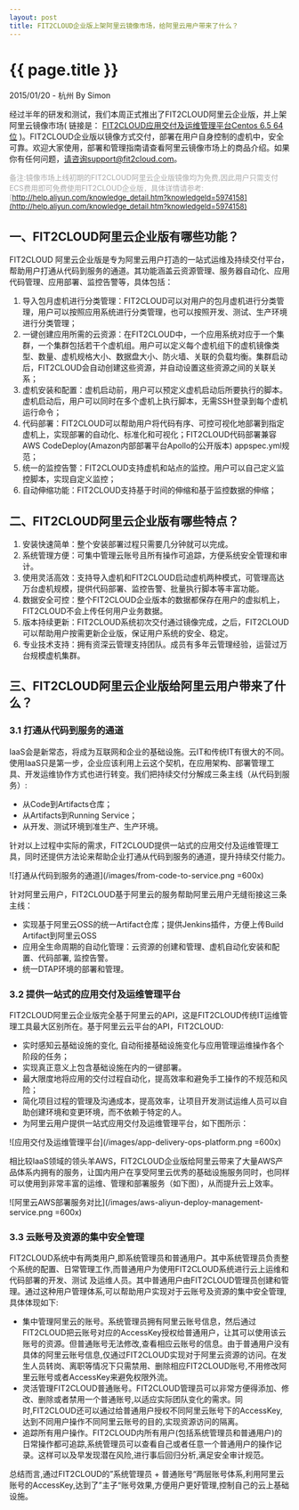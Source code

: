 ```yaml
---
layout: post
title: FIT2CLOUD企业版上架阿里云镜像市场，给阿里云用户带来了什么？
---
```


{{ page.title }}
================

<p class="meta">2015/01/20 - 杭州 By Simon</p>

经过半年的研发和测试，我们本周正式推出了FIT2CLOUD阿里云企业版，并上架阿里云镜像市场( 链接是： [FIT2CLOUD应用交付及运维管理平台Centos 6.5 64位](http://market.aliyun.com/imageproduct/15-123826001-jxsc000119.html) )。FIT2CLOUD企业版以镜像方式交付，部署在用户自身控制的虚机中，安全可靠。欢迎大家使用，部署和管理指南请查看阿里云镜像市场上的商品介绍。如果你有任何问题，请咨询support@fit2cloud.com。

<font color="#aaa" size="2">备注:镜像市场上线初期的FIT2CLOUD阿里云企业版镜像均为免费,因此用户只需支付ECS费用即可免费使用FIT2CLOUD企业版，具体详情请参考:​ [http://help.aliyun.com/knowledge_detail.htm?knowledgeId=5974158](http://help.aliyun.com/knowledge_detail.htm?knowledgeId=5974158)</font>

<h2>一、FIT2CLOUD阿里云企业版有哪些功能？</h2>

FIT2CLOUD 阿里云企业版是专为阿里云用户打造的一站式运维及持续交付平台，帮助用户打通从代码到服务的通道。其功能涵盖云资源管理、服务器自动化、应用代码管理、应用部署、监控告警等，具体包括：

 1. 导入包月虚机进行分类管理：FIT2CLOUD可以对用户的包月虚机进行分类管理，用户可以按照应用系统进行分类管理，也可以按照开发、测试、生产环境进行分类管理；
 2. 一键创建应用所需的云资源：在FIT2CLOUD中，一个应用系统对应于一个集群，一个集群包括若干个虚机组。用户可以定义每个虚机组下的虚机镜像类型、数量、虚机规格大小、数据盘大小、防火墙、关联的负载均衡。集群启动后，FIT2CLOUD会自动创建这些资源，并自动设置这些资源之间的关联关系；
 3. 虚机安装和配置：虚机启动前，用户可以预定义虚机启动后所要执行的脚本。虚机启动后，用户可以同时在多个虚机上执行脚本，无需SSH登录到每个虚机运行命令；
 4. 代码部署：FIT2CLOUD可以帮助用户将代码有序、可控可视化地部署到指定虚机上，实现部署的自动化、标准化和可视化；FIT2CLOUD代码部署兼容AWS CodeDeploy(Amazon内部部署平台Apollo的公开版本) appspec.yml规范；
 5. 统一的监控告警：FIT2CLOUD支持虚机和站点的监控。用户可以自己定义监控脚本，实现自定义监控；
 6. 自动伸缩功能：FIT2CLOUD支持基于时间的伸缩和基于监控数据的伸缩；

<h2>二、FIT2CLOUD阿里云企业版有哪些特点？</h2>

 1. 安装快速简单：整个安装部署过程只需要几分钟就可以完成。
 2. 系统管理方便：可集中管理云账号且所有操作可追踪，方便系统安全管理和审计。
 3. 使用灵活高效：支持导入虚机和FIT2CLOUD启动虚机两种模式，可管理高达万台虚机规模，提供代码部署、监控告警、批量执行脚本等丰富功能。
 4. 数据安全可控：整个FIT2CLOUD企业版本的数据都保存在用户的虚拟机上，FIT2CLOUD不会上传任何用户业务数据。
 5. 版本持续更新：FIT2CLOUD系统初次交付通过镜像完成，之后，FIT2CLOUD可以帮助用户按需更新企业版，保证用户系统的安全、稳定。
 6. 专业技术支持：拥有资深云管理支持团队。成员有多年云管理经验，运营过万台规模虚机集群。

<h2>三、FIT2CLOUD阿里云企业版给阿里云用户带来了什么？</h2>

<h3>3.1 打通从代码到服务的通道</h3>

IaaS会是新常态，将成为互联网和企业的基础设施。云IT和传统IT有很大的不同。 使用IaaS只是第一步，企业应该利用上云这个契机，在应用架构、部署管理工具、开发运维协作方式也进行转变。我们把持续交付分解成三条主线（从代码到服务）:
 
 * 从Code到Artifacts仓库；
 * 从Artifacts到Running Service；
 * 从开发、测试环境到准生产、生产环境。

针对以上过程中实际的需求，FIT2CLOUD提供一站式的应用交付及运维管理工具，同时还提供方法论来帮助企业打通从代码到服务的通道，提升持续交付能力。

![打通从代码到服务的通道](/images/from-code-to-service.png =600x)

针对阿里云用户，FIT2CLOUD基于阿里云的服务帮助阿里云用户无缝衔接这三条主线：

 * 实现基于阿里云OSS的统一Artifact仓库；提供Jenkins插件，方便上传Build Artifact到阿里云OSS
 * 应用全生命周期的自动化管理：云资源的创建和管理、虚机自动化安装和配置、代码部署, 监控告警。
 * 统一DTAP环境的部署和管理。

<h3>3.2 提供一站式的应用交付及运维管理平台</h3>

FIT2CLOUD阿里云企业版完全基于阿里云的API，这是FIT2CLOUD传统IT运维管理工具最大区别所在。基于阿里云云平台的API，FIT2CLOUD:

 * 实时感知云基础设施的变化, 自动衔接基础设施变化与应用管理运维操作各个阶段的任务；
 * 实现真正意义上包含基础设施在内的一键部署。
 * 最大限度地将应用的交付过程自动化，提高效率和避免手工操作的不规范和风险；
 * 简化项目过程的管理及沟通成本，提高效率，让项目开发测试运维人员可以自助创建环境和变更环境，而不依赖于特定的人。
 * 为阿里云用户提供一站式应用交付及运维管理平台，如下图所示：
 
 ![应用交付及运维管理平台](/images/app-delivery-ops-platform.png =600x)

相比较IaaS领域的领头羊AWS，FIT2CLOUD企业版给阿里云带来了大量AWS产品体系内拥有的服务，让国内用户在享受阿里云优秀的基础设施服务同时，也同样可以使用到非常丰富的运维、管理和部署服务（如下图），从而提升云上效率。

![阿里云AWS部署服务对比](/images/aws-aliyun-deploy-management-service.png =600x)

<h3>3.3 云账号及资源的集中安全管理</h3>

FIT2CLOUD系统中有两类用户,即系统管理员和普通用户。其中系统管理员负责整个系统的配置、日常管理工作,而普通用户为使用FIT2CLOUD系统进行云上运维和代码部署的开发、测试
及运维人员。其中普通用户由FIT2CLOUD管理员创建和管理。通过这种用户管理体系,可以帮助用户实现对于云账号及资源的集中安全管理,具体体现如下: 

 * 集中管理阿里云的账号。系统管理员拥有阿里云账号信息，然后通过FIT2CLOUD把云账号对应的AccessKey授权给普通用户，让其可以使用该云账号的资源。但普通账号无法修改,查看相应云账号的信息。由于普通用户没有具体的阿里云账号信息,仅通过FIT2CLOUD实现对于阿里云资源的访问。在发生人员转岗、离职等情况下只需禁用、删除相应FIT2CLOUD账号,不用修改阿里云账号或者AccessKey来避免权限外流。 
 * 灵活管理FIT2CLOUD普通账号。FIT2CLOUD管理员可以非常方便得添加、修改、删除或者禁用一个普通账号,以适应实际团队变化的需求。同时,FIT2CLOUD还可以通过给普通用户授权不同阿里云账号下的AccessKey,达到不同用户操作不同阿里云账号的目的,实现资源访问的隔离。 
 * 追踪所有用户操作。FIT2CLOUD内所有用户(包括系统管理员和普通用户)的日常操作都可追踪,系统管理员可以查看自己或者任意一个普通用户的操作记录。这样可以及早发现潜在风险,进行事后回归分析,满足安全审计规范。 

总结而言,通过FIT2CLOUD的”系统管理员 + 普通账号“两层账号体系,利用阿里云账号的AccessKey,达到了”主­子“账号效果,方便用户更好管理,控制自己的云上基础设施。
